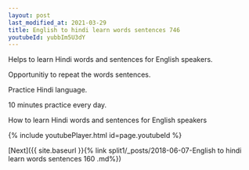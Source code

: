 ```yaml
---
layout: post
last_modified_at: 2021-03-29
title: English to hindi learn words sentences 746 
youtubeId: yubbIm5U3dY
---
```

 
 
Helps to learn Hindi words and sentences for English speakers.

Opportunitiy to repeat the words sentences. 

Practice Hindi language. 
 
10 minutes practice every day. 
 
How to learn Hindi words and sentences for English speakers 
 
{% include youtubePlayer.html id=page.youtubeId %}
 
 
[Next]({{ site.baseurl }}{% link  split1/_posts/2018-06-07-English to hindi learn words sentences 160 .md%})
 
